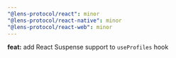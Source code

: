 ```yaml
---
"@lens-protocol/react": minor
"@lens-protocol/react-native": minor
"@lens-protocol/react-web": minor
---
```


**feat:** add React Suspense support to `useProfiles` hook

